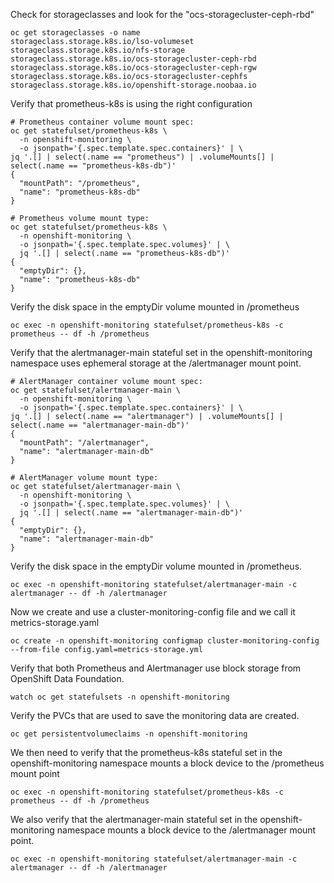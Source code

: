 Check for storageclasses and look for the "ocs-storagecluster-ceph-rbd"
```
oc get storageclasses -o name
storageclass.storage.k8s.io/lso-volumeset
storageclass.storage.k8s.io/nfs-storage
storageclass.storage.k8s.io/ocs-storagecluster-ceph-rbd
storageclass.storage.k8s.io/ocs-storagecluster-ceph-rgw
storageclass.storage.k8s.io/ocs-storagecluster-cephfs
storageclass.storage.k8s.io/openshift-storage.noobaa.io
```

Verify that prometheus-k8s is using the right configuration
```
# Prometheus container volume mount spec:
oc get statefulset/prometheus-k8s \
  -n openshift-monitoring \
  -o jsonpath='{.spec.template.spec.containers}' | \
jq '.[] | select(.name == "prometheus") | .volumeMounts[] | select(.name == "prometheus-k8s-db")'
{
  "mountPath": "/prometheus",
  "name": "prometheus-k8s-db"
}

# Prometheus volume mount type:
oc get statefulset/prometheus-k8s \
  -n openshift-monitoring \
  -o jsonpath='{.spec.template.spec.volumes}' | \
  jq '.[] | select(.name == "prometheus-k8s-db")'
{
  "emptyDir": {},
  "name": "prometheus-k8s-db"
}
```

Verify the disk space in the emptyDir volume mounted in /prometheus
```
oc exec -n openshift-monitoring statefulset/prometheus-k8s -c prometheus -- df -h /prometheus
```

Verify that the alertmanager-main stateful set in the openshift-monitoring namespace uses ephemeral storage at the /alertmanager mount point.
```
# AlertManager container volume mount spec:
oc get statefulset/alertmanager-main \
  -n openshift-monitoring \
  -o jsonpath='{.spec.template.spec.containers}' | \
jq '.[] | select(.name == "alertmanager") | .volumeMounts[] | select(.name == "alertmanager-main-db")'
{
  "mountPath": "/alertmanager",
  "name": "alertmanager-main-db"
}

# AlertManager volume mount type:
oc get statefulset/alertmanager-main \
  -n openshift-monitoring \
  -o jsonpath='{.spec.template.spec.volumes}' | \
  jq '.[] | select(.name == "alertmanager-main-db")'
{
  "emptyDir": {},
  "name": "alertmanager-main-db"
}
```

Verify the disk space in the emptyDir volume mounted in /prometheus.
```
oc exec -n openshift-monitoring statefulset/alertmanager-main -c alertmanager -- df -h /alertmanager
```

Now we create and use a cluster-monitoring-config file and we call it metrics-storage.yaml
```
oc create -n openshift-monitoring configmap cluster-monitoring-config --from-file config.yaml=metrics-storage.yml
```

Verify that both Prometheus and Alertmanager use block storage from OpenShift Data Foundation.
```
watch oc get statefulsets -n openshift-monitoring
```

Verify the PVCs that are used to save the monitoring data are created.
```
oc get persistentvolumeclaims -n openshift-monitoring
```

We then need to verify that the prometheus-k8s stateful set in the openshift-monitoring namespace mounts a block device to the /prometheus mount point
```
oc exec -n openshift-monitoring statefulset/prometheus-k8s -c prometheus -- df -h /prometheus
```

We also verify that the alertmanager-main stateful set in the openshift-monitoring namespace mounts a block device to the /alertmanager mount point.
```
oc exec -n openshift-monitoring statefulset/alertmanager-main -c alertmanager -- df -h /alertmanager
```